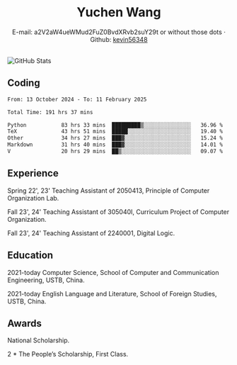  <center>
     <h1>Yuchen Wang</h1>
     <div>
         <span>
             E-mail:
             a2V2aW4ueWMud2FuZ0BvdXRvb2suY29t or without those dots
         </span>
         ·
         <span>
             Github:
             <a href="https://github.com/kevin56348">kevin56348</a>
         </span>
     </div>
 </center>
<br>
<p><img src="https://github-readme-stats.vercel.app/api?username=kevin56348&amp;show_icons=true" alt="GitHub Stats"></p>

## Coding

<!-- ![Top Langs](https://github-readme-stats.vercel.app/api/top-langs/?username=kevin56348) -->

<!--START_SECTION:waka-->

```txt
From: 13 October 2024 - To: 11 February 2025

Total Time: 191 hrs 37 mins

Python           83 hrs 33 mins  █████████▒░░░░░░░░░░░░░░░   36.96 %
TeX              43 hrs 51 mins  █████░░░░░░░░░░░░░░░░░░░░   19.40 %
Other            34 hrs 27 mins  ███▓░░░░░░░░░░░░░░░░░░░░░   15.24 %
Markdown         31 hrs 40 mins  ███▓░░░░░░░░░░░░░░░░░░░░░   14.01 %
V                20 hrs 29 mins  ██▒░░░░░░░░░░░░░░░░░░░░░░   09.07 %
```

<!--END_SECTION:waka-->

## Experience 

Spring 22', 23' Teaching Assistant of 2050413, Principle of Computer Organization Lab.

Fall 23', 24' Teaching Assistant of 305040I, Curriculum Project of Computer Organization.

Fall 23', 24' Teaching Assistant of 2240001, Digital Logic.

## Education

2021-today Computer Science, School of Computer and Communication Engineering, USTB, China.

2021-today English Language and Literature, School of Foreign Studies, USTB, China.

## Awards

National Scholarship.

2 * The People’s Scholarship, First Class.
